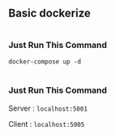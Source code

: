 ## Basic dockerize

#

### Just Run This Command

`docker-compose up -d`

#

### Just Run This Command

Server : `localhost:5001`

Client : `localhost:5005`
